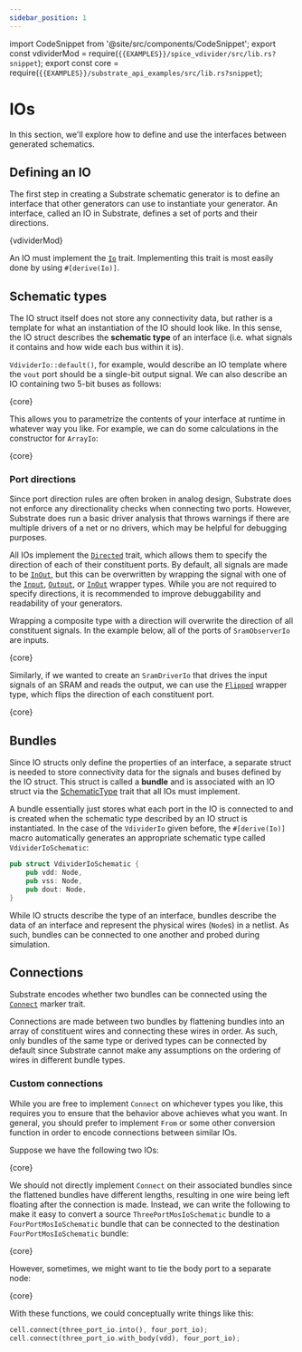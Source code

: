 ```yaml
---
sidebar_position: 1
---
```


import CodeSnippet from '@site/src/components/CodeSnippet';
export const vdividerMod = require(`{{EXAMPLES}}/spice_vdivider/src/lib.rs?snippet`);
export const core = require(`{{EXAMPLES}}/substrate_api_examples/src/lib.rs?snippet`);

# IOs

In this section, we'll explore how to define and use the interfaces between generated schematics.

## Defining an IO

The first step in creating a Substrate schematic generator is to define an interface that other generators can use to instantiate your generator. An interface, called an IO in Substrate, defines a set of ports and their directions.

<CodeSnippet language="rust" snippet="vdivider-io">{vdividerMod}</CodeSnippet>

An IO must implement the [`Io`](https://api.substratelabs.io/substrate/io/trait.Io.html) trait. Implementing this trait is most easily done by using `#[derive(Io)]`.

## Schematic types

The IO struct itself does not store any connectivity data, but rather is a template for what an instantiation of the IO should look like. In this sense, the IO struct describes the **schematic type** of an interface (i.e. what signals it contains and how wide each bus within it is).

`VdividerIo::default()`, for example, would describe an IO template where the `vout` port should be a single-bit output signal. We can also describe an IO containing two 5-bit buses as follows:

<CodeSnippet language="rust" snippet="array-io">{core}</CodeSnippet>

This allows you to parametrize the contents of your interface at runtime in whatever way you like. For example, we can do some calculations in the constructor for `ArrayIo`:

<CodeSnippet language="rust" snippet="array-io-constructor">{core}</CodeSnippet>

### Port directions

Since port direction rules are often broken in analog design, Substrate does not enforce any directionality checks when connecting two ports. However, Substrate does run a basic driver analysis that throws warnings if there are multiple drivers of a net or no drivers, which may be helpful for debugging purposes.

All IOs implement the [`Directed`](https://api.substratelabs.io/substrate/io/trait.Directed.html) trait, 
which allows them to specify the direction of each of their constituent ports. By default, all 
signals are made to be [`InOut`](https://api.substratelabs.io/substrate/io/enum.Direction.html#variant.InOut), 
but this can be overwritten by wrapping the signal with one of the 
[`Input`](https://api.substratelabs.io/substrate/io/struct.Input.html), 
[`Output`](https://api.substratelabs.io/substrate/io/struct.Output.html), or 
[`InOut`](https://api.substratelabs.io/substrate/io/struct.InOut.html) wrapper types. 
While you are not required to specify directions, it is recommended to improve debuggability and 
readability of your generators.

Wrapping a composite type with a direction will overwrite the direction of all constituent signals. 
In the example below, all of the ports of `SramObserverIo` are inputs.

<CodeSnippet language="rust" snippet="sram-io">{core}</CodeSnippet>

Similarly, if we wanted to create an `SramDriverIo` that drives the input signals of an SRAM and reads the output, we can use the [`Flipped`](https://api.substratelabs.io/substrate/io/struct.Flipped.html) wrapper type, which flips the direction of each constituent port.

<CodeSnippet language="rust" snippet="sram-driver-io">{core}</CodeSnippet>


## Bundles

Since IO structs only define the properties of an interface, a separate struct is needed to store 
connectivity data for the signals and buses defined by the IO struct. This struct is called a 
**bundle** and is associated with an IO struct via the 
[SchematicType](https://api.substratelabs.io/substrate/io/trait.SchematicType.html) trait that 
all IOs must implement.

A bundle essentially just stores what each port in the IO is connected to and is created when the schematic type described by an IO struct is instantiated. In the case of the `VdividerIo` given before, the `#[derive(Io)]` macro automatically generates an appropriate schematic type called `VdividerIoSchematic`:

```rust
pub struct VdividerIoSchematic {
    pub vdd: Node,
    pub vss: Node,
    pub dout: Node,
}
```

While IO structs describe the type of an interface, bundles describe the data of an interface and represent the physical wires (`Node`s) in a netlist. As such, bundles can be connected to one another and probed during simulation.

## Connections

Substrate encodes whether two bundles can be connected using the [`Connect`](https://api.substratelabs.io/substrate/io/trait.Connect.html) marker trait.

Connections are made between two bundles by flattening bundles into an array of constituent wires and connecting these wires in order. As such, only bundles of the same type or derived types can be connected by default since Substrate cannot make any assumptions on the ordering of wires in different bundle types.

### Custom connections

While you are free to implement `Connect` on whichever types you like, this requires you to ensure that the behavior above achieves what you want. In general, you should prefer to implement `From` or some other conversion function in order to encode connections between similar IOs.

Suppose we have the following two IOs:

<CodeSnippet language="rust" snippet="mos-io">{core}</CodeSnippet>

We should not directly implement `Connect` on their associated bundles since the flattened bundles have different lengths, resulting in one wire being left floating after the connection is made. Instead, we can write the following to make it easy to convert a source `ThreePortMosIoSchematic` bundle to a `FourPortMosIoSchematic` bundle that can be connected to the destination `FourPortMosIoSchematic` bundle:

<CodeSnippet language="rust" snippet="mos-io-from">{core}</CodeSnippet>

However, sometimes, we might want to tie the body port to a separate node:

<CodeSnippet language="rust" snippet="mos-io-body">{core}</CodeSnippet>

With these functions, we could conceptually write things like this:

```rust
cell.connect(three_port_io.into(), four_port_io);
cell.connect(three_port_io.with_body(vdd), four_port_io);
```
